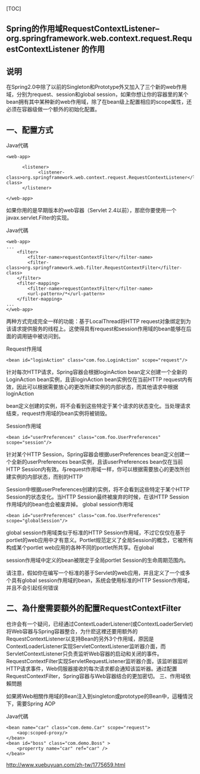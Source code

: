 [TOC]



## Spring的作用域RequestContextListener–org.springframework.web.context.request.RequestContextListener 的作用

## 说明

在Spring2.0中除了以前的Singleton和Prototype外又加入了三个新的web作用域，分别为request、session和global session，如果你想让你的容器里的某个bean拥有其中某种新的web作用域，除了在bean级上配置相应的scope属性，还必须在容器级做一个额外的初始化配置。 

## 一、配置方式 

Java代碼  

```
<web-app>  
  
      <listener>  
            <listener-class>org.springframework.web.context.request.RequestContextListener</listener-class>  
      </listener>  
  
</web-app>  
```

如果你用的是早期版本的web容器（Servlet 2.4以前），那麽你要使用一个javax.servlet.Filter的实现。  

Java代碼  

```
<web-app>  
...  
    <filter>  
        <filter-name>requestContextFilter</filter-name>  
        <filter-class>org.springframework.web.filter.RequestContextFilter</filter-class>  
    </filter>  
    <filter-mapping>  
        <filter-name>requestContextFilter</filter-name>  
        <url-pattern>/*</url-pattern>  
    </filter-mapping>  
...  
</web-app> 
```

两种方式完成完全一样的功能：基于LocalThread将HTTP request对象绑定到为该请求提供服务的线程上。这使得具有request和session作用域的bean能够在后面的调用链中被访问到。 

Request作用域 

```
<bean id="loginAction" class="com.foo.LoginAction" scope="request"/> 
```

针对每次HTTP请求，Spring容器会根据loginAction bean定义创建一个全新的LoginAction bean实例，且该loginAction bean实例仅在当前HTTP request内有效，因此可以根据需要放心的更改所建实例的内部状态，而其他请求中根据loginAction

bean定义创建的实例，将不会看到这些特定于某个请求的状态变化。当处理请求结束，request作用域的bean实例将被销毁。

Session作用域 

```
<bean id="userPreferences" class="com.foo.UserPreferences" scope="session"/> 
```

针对某个HTTP Session，Spring容器会根据userPreferences bean定义创建一个全新的userPreferences bean实例，且该userPreferences bean仅在当前HTTP Session内有效。与request作用域一样，你可以根据需要放心的更改所创建实例的内部状态，而别的HTTP

Session中根据userPreferences创建的实例，将不会看到这些特定于某个HTTP Session的状态变化。当HTTP Session最终被废弃的时候，在该HTTP Session作用域内的bean也会被废弃掉。 
global session作用域 

```
<bean id="userPreferences" class="com.foo.UserPreferences" scope="globalSession"/> 
```

global session作用域类似于标准的HTTP Session作用域，不过它仅仅在基于portlet的web应用中才有意义。Portlet规范定义了全局Session的概念，它被所有构成某个portlet web应用的各种不同的portlet所共享。在global

session作用域中定义的bean被限定于全局portlet Session的生命周期范围内。 

请注意，假如你在编写一个标准的基于Servlet的web应用，并且定义了一个或多个具有global session作用域的bean，系统会使用标准的HTTP Session作用域，并且不会引起任何错误

## 二、為什麼需要額外的配置RequestContextFilter 

也许会有一个疑问，已经通过ContextLoaderListener(或ContextLoaderServlet)将Web容器与Spring容器整合，为什麽这裡还要用额外的RequestContextListener以支持Bean的另外3个作用域，原因是ContextLoaderListener实现ServletContextListener监听器介面，而ServletContextListener只负责监听Web容器的启动和关闭的事件。RequestContextFilter实现ServletRequestListener监听器介面，该监听器监听HTTP请求事件，Web伺服器接收的每次请求都会通知该监听器。通过配置RequestContextFilter，Spring容器与Web容器结合的更加密切。 
三、作用域依賴問題 

如果將Web相關作用域的Bean注入到singleton或prototype的Bean中，這種情況下，需要Spring AOP 

Java代碼  

```
<bean name="car" class="com.demo.Car" scope="request">  
    <aop:scoped-proxy/>  
</bean>  
<bean id="boss" class="com.demo.Boss" >  
    <properrty name="car" ref="car" />  
</bean>  
```





http://www.xuebuyuan.com/zh-tw/1775659.html